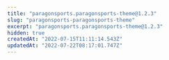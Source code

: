 ```yaml
---
title: "paragonsports.paragonsports-theme@1.2.3"
slug: "paragonsports-paragonsports-theme"
excerpt: "paragonsports.paragonsports-theme@1.2.3"
hidden: true
createdAt: "2022-07-15T11:11:14.543Z"
updatedAt: "2022-07-22T08:17:01.747Z"
---
```

